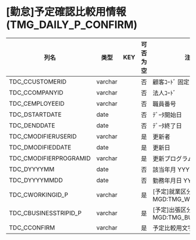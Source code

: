 # [勤怠]予定確認比較用情報 (TMG_DAILY_P_CONFIRM)
| 列名   | 类型   | KEY  | 可否为空 | 注释   |
| ---- | ---- | ---- | ---- | ---- |
|TDC_CCUSTOMERID|varchar||否|顧客ｺｰﾄﾞ                        固定：01                                                       |
|TDC_CCOMPANYID|varchar||否|法人ｺｰﾄﾞ                                                                                    |
|TDC_CEMPLOYEEID|varchar||否|職員番号                                                                                      |
|TDC_DSTARTDATE|date||否|ﾃﾞｰﾀ開始日|
|TDC_DENDDATE|date||否|ﾃﾞｰﾀ終了日|
|TDC_CMODIFIERUSERID|varchar||是|更新者|
|TDC_DMODIFIEDDATE|date||是|更新日|
|TDC_CMODIFIERPROGRAMID|varchar||是|更新プログラムID|
|TDC_DYYYYMM|date||否|該当年月                          YYYY/MM/01                                                  |
|TDC_DYYYYMMDD|date||否|勤務年月日                         YYYY/MM/DD                                                  |
|TDC_CWORKINGID_P|varchar||是|[予定]就業区分                                                    MGD:TMG_WORK                  |
|TDC_CBUSINESSTRIPID_P|varchar||是|[予定]出張区分                                                    MGD:TMG_BUSINESS_TRIP         |
|TDC_CCONFIRM|varchar||是|予定比較用文字列                                                                                  |
